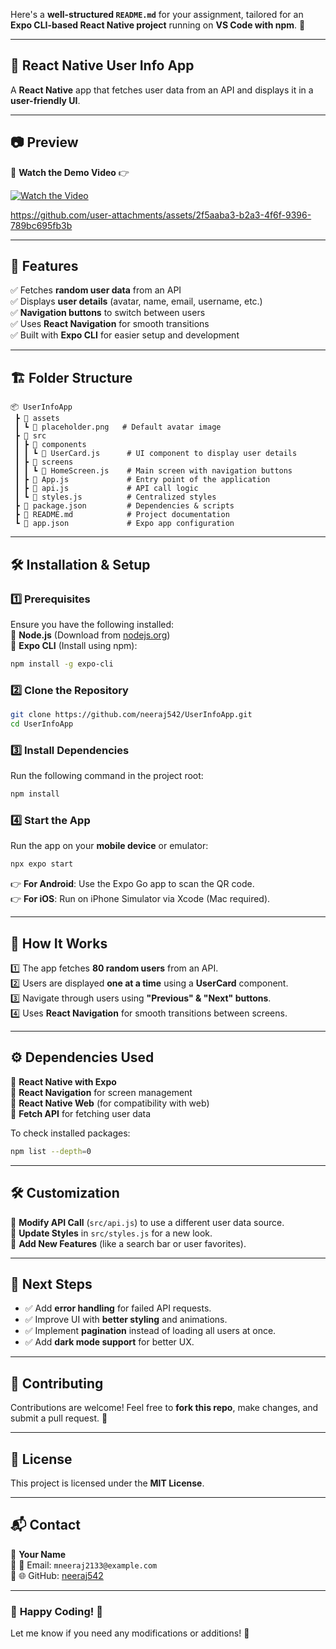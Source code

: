 Here's a **well-structured `README.md`** for your assignment, tailored for an **Expo CLI-based React Native project** running on **VS Code with npm**. 🚀  

---

## 📌 **React Native User Info App**  
A **React Native** app that fetches user data from an API and displays it in a **user-friendly UI**.  

---

## 📷 **Preview**
🎥 **Watch the Demo Video** 👉 

[![Watch the Video](https://media.sitepen.com/blog-images/2022/03/Doing-More-with-Expo_-Using-Custom-Native-Code-%E2%80%93-Optimized.1-1024x538.jpg)](https://drive.google.com/file/d/1KXDrX37dNTE0qP9Bl8K3pNF6NUEOtxKg/view)

https://github.com/user-attachments/assets/2f5aaba3-b2a3-4f6f-9396-789bc695fb3b


---

## 📜 **Features**
✅ Fetches **random user data** from an API  
✅ Displays **user details** (avatar, name, email, username, etc.)  
✅ **Navigation buttons** to switch between users  
✅ Uses **React Navigation** for smooth transitions  
✅ Built with **Expo CLI** for easier setup and development  

---

## 🏗 **Folder Structure**
```
📦 UserInfoApp
 ┣ 📂 assets
 ┃ ┗ 📜 placeholder.png   # Default avatar image
 ┣ 📂 src
 ┃ ┣ 📂 components
 ┃ ┃ ┗ 📜 UserCard.js      # UI component to display user details
 ┃ ┣ 📂 screens
 ┃ ┃ ┗ 📜 HomeScreen.js    # Main screen with navigation buttons
 ┃ ┣ 📜 App.js             # Entry point of the application
 ┃ ┣ 📜 api.js             # API call logic
 ┃ ┗ 📜 styles.js          # Centralized styles
 ┣ 📜 package.json         # Dependencies & scripts
 ┣ 📜 README.md            # Project documentation
 ┗ 📜 app.json             # Expo app configuration
```

---

## 🛠 **Installation & Setup**
### **1️⃣ Prerequisites**
Ensure you have the following installed:  
🔹 **Node.js** (Download from [nodejs.org](https://nodejs.org/))  
🔹 **Expo CLI** (Install using npm):  
```sh
npm install -g expo-cli
```

### **2️⃣ Clone the Repository**
```sh
git clone https://github.com/neeraj542/UserInfoApp.git
cd UserInfoApp
```

### **3️⃣ Install Dependencies**
Run the following command in the project root:  
```sh
npm install
```

### **4️⃣ Start the App**
Run the app on your **mobile device** or emulator:  
```sh
npx expo start
```
👉 **For Android**: Use the Expo Go app to scan the QR code.  
👉 **For iOS**: Run on iPhone Simulator via Xcode (Mac required).  

---

## 🚀 **How It Works**
1️⃣ The app fetches **80 random users** from an API.  
2️⃣ Users are displayed **one at a time** using a **UserCard** component.  
3️⃣ Navigate through users using **"Previous" & "Next" buttons**.  
4️⃣ Uses **React Navigation** for smooth transitions between screens.  

---

## ⚙️ **Dependencies Used**
📌 **React Native with Expo**  
📌 **React Navigation** for screen management  
📌 **React Native Web** (for compatibility with web)  
📌 **Fetch API** for fetching user data  

To check installed packages:  
```sh
npm list --depth=0
```

---

## 🛠 **Customization**
🔹 **Modify API Call** (`src/api.js`) to use a different user data source.  
🔹 **Update Styles** in `src/styles.js` for a new look.  
🔹 **Add New Features** (like a search bar or user favorites).  

---

## 🎯 **Next Steps**
- ✅ Add **error handling** for failed API requests.  
- ✅ Improve UI with **better styling** and animations.  
- ✅ Implement **pagination** instead of loading all users at once.  
- ✅ Add **dark mode support** for better UX.  

---

## 🤝 **Contributing**
Contributions are welcome! Feel free to **fork this repo**, make changes, and submit a pull request. 🚀  

---

## 📝 **License**
This project is licensed under the **MIT License**.  

---

## 📬 **Contact**
🔹 **Your Name**  
🔹 📧 Email: `mneeraj2133@example.com`  
🔹 🌐 GitHub: [neeraj542](https://github.com/neeraj542)  

---

### 🎉 **Happy Coding! 🚀**  
Let me know if you need any modifications or additions! 🎯
